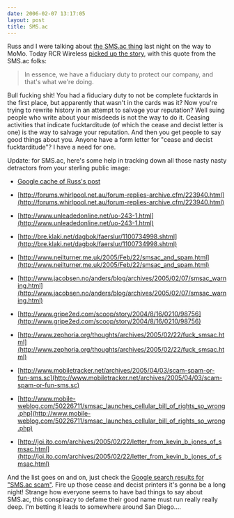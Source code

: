 ```yaml
---
date: 2006-02-07 13:17:05
layout: post
title: SMS.ac
---
```


Russ and I were talking about [the SMS.ac thing](http://www.russellbeattie.com/notebook/1008792.html) last night on the way to MoMo. Today RCR Wireless [picked up the story](http://www.rcrnews.com/news.cms?newsId=25553), with this quote from the SMS.ac folks:


> In essence, we have a fiduciary duty to protect our company, and that's what we're doing.


Bull fucking shit! You had a fiduciary duty to not be complete fucktards in the first place, but apparently that wasn't in the cards was it? Now you're trying to rewrite history in an attempt to salvage your reputation? Well suing people who write about your misdeeds is not the way to do it. Ceasing activities that indicate fucktarditude (of which the cease and decist letter is one) is the way to salvage your reputation. And then you get people to say good things about you. Anyone have a form letter for "cease and decist fucktarditude"? I have a need for one.

Update: for SMS.ac, here's some help in tracking down all those nasty nasty detractors from your sterling public image:



	
  * [Google cache of Russ's post](http://64.233.179.104/search?q=cache:GpvasVtZVtUJ:www.russellbeattie.com/notebook/1008290.html+sms.ac&hl=en&gl=us&ct=clnk&cd=3&client=firefox)

	
  * [http://forums.whirlpool.net.au/forum-replies-archive.cfm/223940.html](http://forums.whirlpool.net.au/forum-replies-archive.cfm/223940.html)

	
  * [http://www.unleadedonline.net/uo-243-1.html](http://www.unleadedonline.net/uo-243-1.html)

	
  * [http://bre.klaki.net/dagbok/faerslur/1100734998.shtml](http://bre.klaki.net/dagbok/faerslur/1100734998.shtml)

	
  * [http://www.neilturner.me.uk/2005/Feb/22/smsac_and_spam.html](http://www.neilturner.me.uk/2005/Feb/22/smsac_and_spam.html)

	
  * [http://www.jacobsen.no/anders/blog/archives/2005/02/07/smsac_warning.html](http://www.jacobsen.no/anders/blog/archives/2005/02/07/smsac_warning.html)

	
  * [http://www.gripe2ed.com/scoop/story/2004/8/16/0210/98756](http://www.gripe2ed.com/scoop/story/2004/8/16/0210/98756)

	
  * [http://www.zephoria.org/thoughts/archives/2005/02/22/fuck_smsac.html](http://www.zephoria.org/thoughts/archives/2005/02/22/fuck_smsac.html)

	
  * [http://www.mobiletracker.net/archives/2005/04/03/scam-spam-or-fun-sms.sc](http://www.mobiletracker.net/archives/2005/04/03/scam-spam-or-fun-sms.sc)

	
  * [http://www.mobile-weblog.com/50226711/smsac_launches_cellular_bill_of_rights_so_wrong.php](http://www.mobile-weblog.com/50226711/smsac_launches_cellular_bill_of_rights_so_wrong.php)

	
  * [http://joi.ito.com/archives/2005/02/22/letter_from_kevin_b_jones_of_smsac.html](http://joi.ito.com/archives/2005/02/22/letter_from_kevin_b_jones_of_smsac.html)


And the list goes on and on, just check the [Google search results for "SMS.ac scam"](http://www.google.com/search?q=sms.ac+scam). Fire up those cease and decist printers it's gonna be a long night! Strange how everyone seems to have bad things to say about SMS.ac, this conspiracy to defame their good name must run really really deep. I'm betting it leads to somewhere around San Diego....
